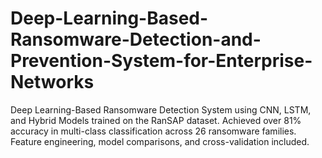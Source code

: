 # Deep-Learning-Based-Ransomware-Detection-and-Prevention-System-for-Enterprise-Networks
Deep Learning-Based Ransomware Detection System using CNN, LSTM, and Hybrid Models trained on the RanSAP dataset. Achieved over 81% accuracy in multi-class classification across 26 ransomware families. Feature engineering, model comparisons, and cross-validation included.
